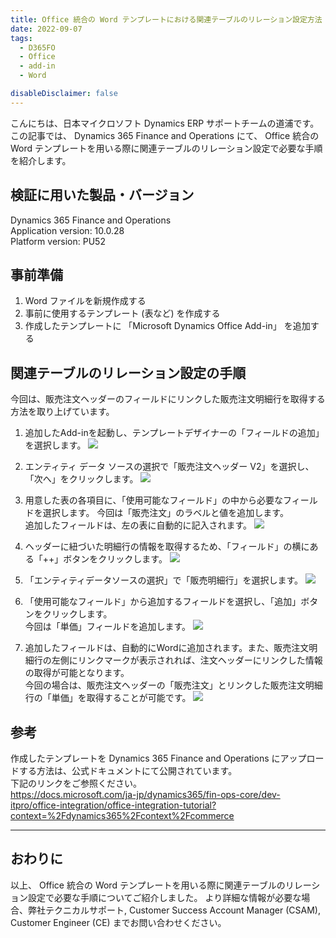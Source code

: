 ```yaml
---
title: Office 統合の Word テンプレートにおける関連テーブルのリレーション設定方法
date: 2022-09-07
tags:
  - D365FO
  - Office
  - add-in
  - Word

disableDisclaimer: false
---
```


こんにちは、日本マイクロソフト Dynamics ERP サポートチームの道浦です。  
この記事では、 Dynamics 365 Finance and Operations にて、 Office 統合の Word テンプレートを用いる際に関連テーブルのリレーション設定で必要な手順を紹介します。

<!-- more -->
## 検証に用いた製品・バージョン
Dynamics 365 Finance and Operations      
Application version: 10.0.28    
Platform version: PU52  

## 事前準備
1. Word ファイルを新規作成する
2. 事前に使用するテンプレート (表など) を作成する
3. 作成したテンプレートに 「Microsoft Dynamics Office Add-in」 を追加する


## 関連テーブルのリレーション設定の手順

今回は、販売注文ヘッダーのフィールドにリンクした販売注文明細行を取得する方法を取り上げています。  


1. 追加したAdd-inを起動し、テンプレートデザイナーの「フィールドの追加」を選択します。
    ![](./how-to-set-related-tables-for-office-addin-using-word/step1.png)

2. エンティティ データ ソースの選択で「販売注文ヘッダー V2」を選択し、「次へ」をクリックします。
    ![](./how-to-set-related-tables-for-office-addin-using-word/step2.png)

3. 用意した表の各項目に、「使用可能なフィールド」の中から必要なフィールドを選択します。  今回は「販売注文」のラベルと値を追加します。  
追加したフィールドは、左の表に自動的に記入されます。
    ![](./how-to-set-related-tables-for-office-addin-using-word/step3.png)

4.  ヘッダーに紐づいた明細行の情報を取得するため、「フィールド」の横にある「++」ボタンをクリックします。
    ![](./how-to-set-related-tables-for-office-addin-using-word/step4.png)

5. 「エンティティデータソースの選択」で「販売明細行」を選択します。
    ![](./how-to-set-related-tables-for-office-addin-using-word/step5.png)


6. 「使用可能なフィールド」から追加するフィールドを選択し、「追加」ボタンをクリックします。  
今回は「単価」フィールドを追加します。
    ![](./how-to-set-related-tables-for-office-addin-using-word/step6.png)


7. 追加したフィールドは、自動的にWordに追加されます。また、販売注文明細行の左側にリンクマークが表示されれば、注文ヘッダーにリンクした情報の取得が可能となります。    
今回の場合は、販売注文ヘッダーの「販売注文」とリンクした販売注文明細行の「単価」を取得することが可能です。
    ![](./how-to-set-related-tables-for-office-addin-using-word/step7.png)


## 参考
作成したテンプレートを Dynamics 365 Finance and Operations にアップロードする方法は、公式ドキュメントにて公開されています。  
下記のリンクをご参照ください。  
https://docs.microsoft.com/ja-jp/dynamics365/fin-ops-core/dev-itpro/office-integration/office-integration-tutorial?context=%2Fdynamics365%2Fcontext%2Fcommerce

---
## おわりに  

以上、 Office 統合の Word テンプレートを用いる際に関連テーブルのリレーション設定で必要な手順についてご紹介しました。
より詳細な情報が必要な場合、弊社テクニカルサポート, Customer Success Account Manager (CSAM), Customer Engineer (CE) までお問い合わせください。
